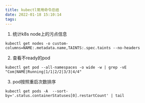 ```yaml
---
title: kubectl常用命令总结
date: 2022-01-18 15:10:14
tags:
---
```


1. 统计k8s node上的污点信息

```
kubectl get nodes -o custom-columns=NAME:.metadata.name,TAINTS:.spec.taints --no-headers
```

2. 查看不ready的pod

```
kubectl get pod --all-namespaces -o wide -w | grep -vE "Com|NAME|Running|1/1|2/2|3/3|4/4"
```

3. pod按照重启次数排序

```
kubectl get pods -A  --sort-by='.status.containerStatuses[0].restartCount' | tail
```
